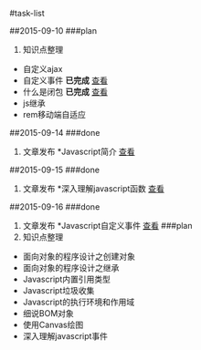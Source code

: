 #task-list

##2015-09-10
###plan
1. 知识点整理  
  * 自定义ajax  
  * 自定义事件 **已完成** [查看](http://segmentfault.com/a/1190000003754821)
  * 什么是闭包 **已完成** [查看](http://segmentfault.com/a/1190000003712070)
  * js继承    
  * rem移动端自适应 

##2015-09-14
###done
1. 文章发布
 *Javascript简介 [查看](http://segmentfault.com/a/1190000003745158)

##2015-09-15
###done
1. 文章发布
 *深入理解javascript函数 [查看](http://segmentfault.com/a/1190000003751038)

##2015-09-16
###done
1. 文章发布
 *Javascript自定义事件 [查看](http://segmentfault.com/a/1190000003754821)
###plan
1. 知识点整理
* 面向对象的程序设计之创建对象
* 面向对象的程序设计之继承
* Javascript内置引用类型
* Javascript垃圾收集
* Javascript的执行环境和作用域
* 细说BOM对象
* 使用Canvas绘图
* 深入理解javascript事件

